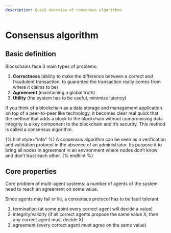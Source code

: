 ```yaml
---
description: Quick overview of consensus algorithms
---
```


# Consensus algorithm

## Basic definition

Blockchains face 3 main types of problems:

1. **Correctness** (ability to make the difference between a correct and fraudulent transaction, to guarantee the transaction really comes from where it claims to be)
2. **Agreement** (maintaining a global truth)
3. **Utility** (the system has to be useful, minimize latency)

If you think of a blockchain as a data storage and management application on top of a peer-to-peer like technology, it becomes clear real quick that the method that adds a block to the blockchain without compromising data integrity is a key component to the blockchain and it’s security. This method is called a consensus algorithm.

{% hint style="info" %}
A consensus algorithm can be seen as a verification and validation protocol in the absence of an administrator. Its purpose it to bring all nodes in agreement in an environment where nodes don’t know and don’t trust each other.
{% endhint %}

## Core properties

Core problem of multi-agent systems: a number of agents of the system need to reach an agreement on some value.

Since agents may fail or lie, a consensus protocol has to be fault tolerant.

1. termination (at some point every correct agent will decide a value)
2. integrity/validity (if all correct agents propose the same value X, then any correct agent must decide X)
3. agreement (every correct agent must agree on the same value)



